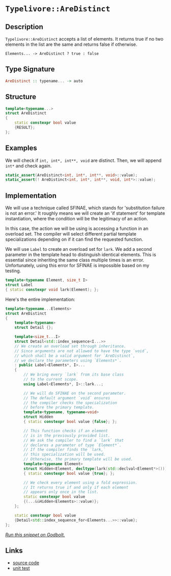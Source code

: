 <!-- Copyright 2024 Feng Mofan
SPDX-License-Identifier: Apache-2.0 -->

# `Typelivore::AreDistinct`

## Description

`Typelivore::AreDistinct` accepts a list of elements. It returns true if no two elements in the list are the same and returns false if otherwise.

<pre><code>Elements... -> AreDistinct ? true : false</code></pre>

## Type Signature

```Haskell
AreDistinct :: typename... -> auto
```

## Structure

```C++
template<typename...>
struct AreDistinct
{
    static constexpr bool value 
    {RESULT};
};
```

## Examples

We will check if `int, int*, int**, void` are distinct. Then, we will append `int*` and check again.

```C++
static_assert(AreDistinct<int, int*, int**, void>::value);
static_assert(! AreDistinct<int, int*, int**, void, int*>::value);
```

## Implementation

We will use a technique called SFINAE, which stands for 'substitution failure is not an error.'
It roughly means we will create an 'if statement' for template instantiation, where the condition will be the legitimacy of an action.

In this case, the action we will be using is accessing a function in an overload set.
The compiler will select different partial template specializations depending on if it can find the requested function.

We will use `Label` to create an overload set for `lark`.
We add a second parameter in the template head to distinguish identical elements.
This is essential since inheriting the same class multiple times is an error.
Unfortunately, using this error for SFINAE is impossible based on my testing.

```C++
template<typename Element, size_t I>
struct Label
{ static constexpr void lark(Element); };
```

Here's the entire implementation:

```C++
template<typename...Elements>
struct AreDistinct
{
    template<typename>
    struct Detail {};

    template<size_t...I>
    struct Detail<std::index_sequence<I...>>
    // We create an overload set through inheritance.
    // Since arguments are not allowed to have the type `void`,
    // which shall be a valid argument for `AreDistinct`,
    // we declare the parameters using `Elements*`.
    : public Label<Elements*, I>...
    {
        // We bring every `lark` from its base class
        // to the current scope.
        using Label<Elements*, I>::lark...;

        // We will do SFINAE on the second parameter.
        // The default argument `void` ensures
        // the compiler checks the specialization
        // before the primary template.
        template<typename, typename=void>
        struct Hidden
        { static constexpr bool value {false}; };

        // This function checks if an element
        // is in the previously provided list.
        // We ask the compiler to find a `lark` that
        // declares a parameter of type `Element*`.
        // If the compiler finds the `lark,`
        // this specialization will be used.
        // Otherwise, the primary template will be used.
        template<typename Element>
        struct Hidden<Element, decltype(lark(std::declval<Element*>()))>
        { static constexpr bool value {true}; };

        // We check every element using a fold expression.
        // It returns true if and only if each element
        // appears only once in the list.
        static constexpr bool value
        {(...&&Hidden<Elements>::value)};
    };

    static constexpr bool value
    {Detail<std::index_sequence_for<Elements...>>::value};
};
```

[*Run this snippet on Godbolt.*](https://godbolt.org/#z:OYLghAFBqd5QCxAYwPYBMCmBRdBLAF1QCcAaPECAMzwBtMA7AQwFtMQByARg9KtQYEAysib0QXACx8BBAKoBnTAAUAHpwAMvAFYTStJg1DIApACYAQuYukl9ZATwDKjdAGFUtAK4sGIAGwA7KSuADJ4DJgAcj4ARpjEAQDMpAAOqAqETgwe3r4BwemZjgLhkTEs8Yn%2BKXaYDtlCBEzEBLk%2BfkG2mPYlDE0tBGXRcQnJts2t7fldCpNDESOVYzUAlLaoXsTI7BzmSRHI3lgA1CZJbl6OtIQAnufYJhoAgvuHx5hnF8hz6FhUDyerxeBEwLFSBlB5zcBFuqUYrE%2B2HobEEpBOmQAXpgAPoEE4ASUBLzmxC8DhOoSY8VoQJMgQsGOajmQJzQDDmmFUqWIJwAbqg8OgTgZiABrCDIsGMAirc6M%2BkAEXldJBYIhTChF1h8OYbAAdIapaiCApic9SeT8c9iJhFXg5ocCHSGUCTu6TqDwZDMNCdQi2OaPUyyRTFZhmnQzq7AsqklYXm6PV6NVq3FjcQRDfqiUlHi9g5awxGmHRob8QCAIlhVDilABHLyMHbQgnZwF5pPugD03ZOAHVPshbZrPoYTqg%2BQlaKgmMKlPiCAhiJtgAgThEEAlCIYdvquydeychIcx8RgD4ZQoTi1PgxUPixDOAO6YYVEE4IJhTz1bz1wz4TH8DQBSFICNFIA8j2fBA8GQdcFC/WhaBOeIb35MQhRvc9L0EE5%2BF5cCbTtB1HAYBxwMggsPWgz4sCOW9f0%2BVIWkRUFiGvLxMiMM5gONK8ACpwP3aj3RAE5Ui8WIblZKkaWhfjBAUAT0VzbB21E6ME2eYNgyPQdUOICJgBOTAp2IW5eI0UUxXA/CVxYDdTVQpglDZAwFDNTS9L7D8lyHLZbTwhQ0HhESdN090uOMylqR6BSUUE1SHkrGz23jVUIsi/TPmfOgUPQVBjwAMQJKJnmwCcGCYjF6gEYUWOINiEnCyKez7AAVP9/iYLxaEfHCTSs0D0DsxgFC2TAvKy3Sj38tlUHBOgEjZLdkDFa95oUeFkDwTDMU1bIDx81DMAIz55p5PAWBaSyUx9Vq2vu0c/QAvVMHRf13vORURqDNqi3xAAJIUsAYY6PXpRk5kO1l2U5bleViVBPAw7xAIZKgxCUJV5WjONtIh9qTi6h18K8ci%2BlW%2BoNo3Kgb2qnppUEInDz7MmIhqnkzKcLjaEsnlJyFN8RVIx7sr7AzXLFGq0CW%2BheQ/GgGGFJgrJsuyl01Vmj3o0UpvQxrmt5VB6f9KzFIIITgPF2a%2BwJM2/zl1Jlt5ZX0E2v9wJsyDgJ13zYOvbb6j2m4DqpvLkNOk4uLfW2ToAeX84g8qUT6/yum6LM9dUfROSOULQ2P0Hj5Nc5e7U3sRE5Lf%2ByLAZOEG/kYBLmYIdE9f9CAbIgCsQD1vkxFbk0hLzCBVgnuvdKhplYYWjlQUR1CUZQwf0a0ggyV9WM8dxjLE28mjJaHNaZbMhJLKZobop4tX%2BFoYUuW5zzslL4mCXxW0CC2DlPS3umGbCgEPzABmAmDwVMolFmh9iZMFSPCFo15gGWQEDsDc1V5o3DmG/WeLJ54Ix5MvVGa8mysyhhAdsZh/DmH8E3MGw8rwpRACQzAcod77xmnvQmmkYZ4PhovQhyNiFiFIZpKG4ZIy0guH3asXI6yYEbM2XEBEGFKXSo8PMlYWFcJdATTK3YBKGKMcY7sQIDGGI6tgIQHUjGmJeOY4xJjMpvHIh8L4bh2Q7FSKac0QJeFwRxK5JQrQIDEXtI6Sm0IIjt3QVbdE0TDHoj%2Bpo5hIjWEqhJMyAJQSEgEAgGAMAJwwmkSdFEtEsSVIVMqSNeJghR7YC0WkuU8YODrFoJwAArLwPwHAtCkFQJwNw1hrAYk2NsQCZgkg8FIAQTQrT1himSPqAAHMswIGh/AdI0BoJIZhllmAAJwHP0JwSQvAWASG2aQHpfSBkcF4AoEAEFZm9NaaQOAsAYCIBAJsAgkl24UAgM7V2UREScFUMs/wABafwkgTjAGQKyKQ%2BozC8DfIQEgQo9D8EECIMQ7ApAyEEIoFQ6hXmkF0FwUgz4mqpE4DwNpnTulzP6ZwBOVx/kTnphC6FsL4WIpOMiswJwIAeHlitfYXBVi8BeVodYEAkDAoVuQSgSqxjACkGYPgdB2KPIgLEFlsQIi3XpbwI1zALIJ1iNoeoLzplyxNAnBg/MWVYFiF4YAbgnyPO4LwLAN0jDiHJfgW0DQpw%2Br6VyeoVxdjTOiT0FlNxYhNQsh4LALLN7XVNaQcyyMlDhgDcAG4Rg5nrCoAYYACgABqeBMDPgTrqbNOLhCiHEIS5tJK1AsspfoQwxhhmWH0HgWIjzIDrFQN47IPqoW/B%2BqYSw1gzC3PMkZLAo7x7dF6NkFwKtph%2BCpWERYFQqh6CKFkAQe7T0ZHPQwYYx6xhUrqA0AQAwpieA6HoJ9fRX0LHKKMRIj75iXsA4MO9/6JDrAUGMnYEGTkcC6dclldyTg8phXChFSLJAopFbgDFhFJlSplaW9YW45xjA3YsyQSR9QHKSIESQGhJBmEkMBDQHT/DHPaRwM5pALlTP1P4Lg/hlkHOWUJjpkguAdNo/4RD5K7kPKeTM0t7yvkKp%2BRyq4KqgWLRdgrUFbBOAtBYHyQIUK1YMR4lwA5%2BouD6kjfgIgq7sWyDxW26QHalBdvJboLVNK4GmsZfB5l8m2WafxKbbCJmzMWYMFZmzdmNAirFXpiVkyzDSuU68%2BVirdOu202qxIxnTNQssxqg5XAII0H6gkPVBryXmpNb60gjXLXWttdmh1MonUuuDZgd1nrvXZv9X2oNfSQ22rwOGllUbkAxuzfGrjfSk0ptuGm3YfTM0XOa7mjIdowSjeMip8tTBK01rrQ2xgTbXOtoJR52QnayV9N872kt86rCDqTeu8dk6BDTtnUkRU73F3LoSKuqa8BINM2fX4CArhgMhBVmB5YAG0jXr6Ajs9fRkcnsfdD79QH335Dx1ul98wccPomIMBHMNWgU4A5B6DBKgsIZubwZDxWYvuT7YKhL9mcOOZIGcAjmXZXzNIKRrAiQN1cZ43xmzjHAjScCIEJITGWOSbk7czginnkqY%2Bd835/yCt5f02Cjgxm%2BUsAUHyVkfJrP6h9HMNFgvnNUubW5u7RL5BeaezoEAKR/N0t9SzkL2uODsr%2BVcLlUWrc27tw7p3%2BJRWm7S0kJIov9e5fFWQQFhXmHIHgTie3BycRJ8CcQFgsLtU1Y4pQerfTWu3GzU3q1NqHCdcWo651ze%2BsDa9chH10yRuBo236vAobHDTfJbN%2BbzXFuJuHat9bGajLbembt/NB3A1Hey3wCt1ba31sbc1j3t2JD3eJb77tAfXv9oXZ94d33%2Bm/Y5JwbsFZgeWCXezldwtn9frbpw67pE77qI7oD05XrFDZCY7o7ZCQEk6TZk7U6gGfr46NDk5HrgYgZvp5BgG06/pLC46M5bAwZSpwas5IacCx5wrW6278iJ6jhzAC54bC5TKZ7ZYkZgJS6UBBZy4gCHL6jp4dJbKSbbLp6BDCZa7s4662BKZi4TykCLJJD%2BC2ZcCHJq5HJBBcDrJUpcZJBh4yH3JZZypBaorSGsrGEKHrDmSZDOCSBAA%3D%3D)

## Links

- [source code](../../../../conceptrodon/descend/typelivore/are_distinct.hpp)
- [unit test](../../../../tests/unit/metafunctions/typelivore/are_distinct.test.hpp)
